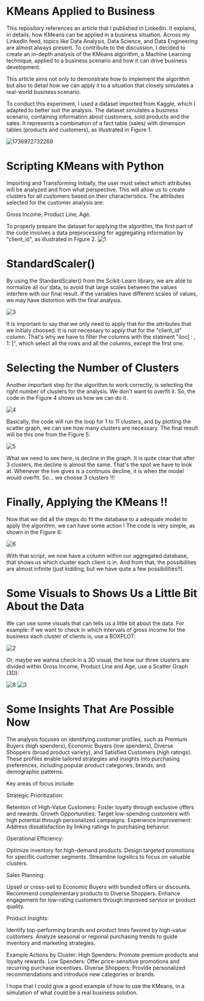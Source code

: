 # KMeans Applied to Business
This repository references an article that I published in Linkedin. It explains, in details, how KMeans can be applied in a business situation.
Across my LinkedIn feed, topics like Data Analysis, Data Science, and Data Engineering are almost always present. To contribute to the discussion, I decided to create an in-depth analysis of the KMeans algorithm, a Machine Learning technique, applied to a business scenario and how it can drive business development.

This article aims not only to demonstrate how to implement the algorithm but also to detail how we can apply it to a situation that closely simulates a real-world business scenario.

To conduct this experiment, I used a dataset imported from Kaggle, which I adapted to better suit the analysis. The dataset simulates a business scenario, containing information about customers, sold products and the sales. It represents a combination of a fact table (sales) with dimension tables (products and customers), as illustrated in Figure 1.

![1736972732269](https://github.com/user-attachments/assets/e290df62-d904-4f0a-b61b-b4edb4731ee2)
# Scripting KMeans with Python
Importing and Transforming
Initially, the user must select which attributes will be analyzed and from what perspective. This will allow us to create clusters for all customers based on their characteristics. The attributes selected for the customer analysis are:

Gross Income;
Product Line;
Age.

To properly prepare the dataset for applying the algorithm, the first part of the code involves a data preprocessing for aggregating information by "client_id", as illustrated in Figure 2.
![1](https://github.com/user-attachments/assets/821487c2-7caa-491e-89a8-01ddb3cf9bf3)

# StandardScaler()
By using the StandardScaler() from the Scikit-Learn library, we are able to normalize all our data, to avoid that large scales between the values interfere with our final result. If the variables have different scales of values, we may have distortion with the final analysis.

![3](https://github.com/user-attachments/assets/f9d89734-8a08-495c-8f0c-2f0295d8a184)

It is important to say that we only need to apply that for the attributes that we initialy choosed. It is not necessary to apply that for the "client_id" column. That's why we have to filter the columns with the statment "iloc[ : , 1: ]", which select all the rows and all the columns, except the first one.

# Selecting the Number of Clusters
Another important step for the algorithm to work correctly, is selecting the right number of clusters for the analysis. We don't want to overfit it. So, the code in the Figure 4 shows us how we can do it.

![4](https://github.com/user-attachments/assets/4198b9d4-ca53-431a-bac3-0694c816df23)

Basically, the code will run the loop for 1 to 11 clusters, and by plotting the scatter graph, we can see how many clusters are necessary. The final result will be this one from the Figure 5:

![5](https://github.com/user-attachments/assets/e4f4d100-172a-42c2-8413-bff4a9066646)

What we need to see here, is decline in the graph. It is quite clear that after 3 clusters, the decline is almost the same. That's the spot we have to look at. Whenever the live gives is a continuos decline, it is when the model would overfit. So... we choose 3 clusters !!!

# Finally, Applying the KMeans !!
Now that we did all the steps do fit the database to a adequate model to apply the algorithm, we can have some action ! The code is very simple, as shown in the Figure 6:

![6](https://github.com/user-attachments/assets/a3407d76-b8b1-43d1-afb8-0a6826fcf0f2)

With that script, we now have a column within our aggregated database, that shows us which cluster each client is in. And from that, the possibilities are almost infinite (just kidding, but we have quite a few possibilities!!).

# Some Visuals to Shows Us a Little Bit About the Data
We can use some visuals that can tells us a little bit about the data. For example: if we want to check in which intervals of gross income for the business each cluster of clients is, use a BOXPLOT:

![2](https://github.com/user-attachments/assets/e4f0ef8c-33f3-4702-9f6f-c6078330c659)

Or, maybe we wanna check in a 3D visual, the how our three clusters are divided within Gross Income, Product Line and Age, use a Scatter Graph (3D):

![8](https://github.com/user-attachments/assets/4ffc412b-039c-4810-a10d-34a8306f57ca)
![3](https://github.com/user-attachments/assets/ea3d054c-5d56-45de-831b-59ae70c2776a)


# Some Insights That Are Possible Now
The analysis focuses on identifying customer profiles, such as Premium Buyers (high spenders), Economic Buyers (low spenders), Diverse Shoppers (broad product variety), and Satisfied Customers (high ratings). These profiles enable tailored strategies and insights into purchasing preferences, including popular product categories, brands, and demographic patterns.

Key areas of focus include:

Strategic Prioritization:

Retention of High-Value Customers: Foster loyalty through exclusive offers and rewards.
Growth Opportunities: Target low-spending customers with high potential through personalized campaigns.
Experience Improvement: Address dissatisfaction by linking ratings to purchasing behavior.

Operational Efficiency:

Optimize inventory for high-demand products.
Design targeted promotions for specific customer segments.
Streamline logistics to focus on valuable clusters.

Sales Planning:

Upsell or cross-sell to Economic Buyers with bundled offers or discounts.
Recommend complementary products to Diverse Shoppers.
Enhance engagement for low-rating customers through improved service or product quality.

Product Insights:

Identify top-performing brands and product lines favored by high-value customers.
Analyze seasonal or regional purchasing trends to guide inventory and marketing strategies.

Example Actions by Cluster:
High Spenders: Promote premium products and loyalty rewards.
Low Spenders: Offer price-sensitive promotions and recurring purchase incentives.
Diverse Shoppers: Provide personalized recommendations and introduce new categories or brands.

I hope that I could give a good example of how to use the KMeans, in a simulation of what could be a real business solution.







